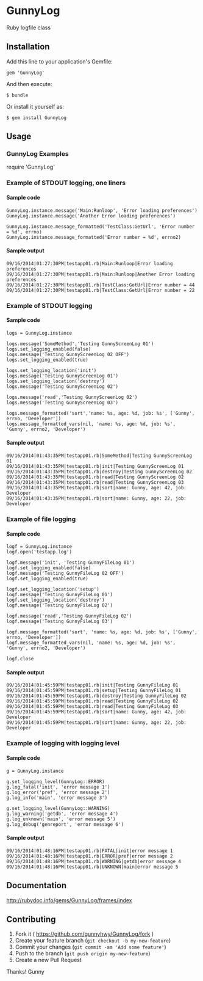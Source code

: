 # GunnyLog

Ruby logfile class

## Installation

Add this line to your application's Gemfile:

```
gem 'GunnyLog'
```

And then execute:

    $ bundle

Or install it yourself as:

    $ gem install GunnyLog

## Usage

### GunnyLog Examples
require 'GunnyLog'

### Example of STDOUT logging, one liners

#### Sample code
```
GunnyLog.instance.message('Main:Runloop', 'Error loading preferences')
GunnyLog.instance.message('Another Error loading preferences')

GunnyLog.instance.message_formatted('TestClass:GetUrl', 'Error number = %d', errno)
GunnyLog.instance.message_formatted('Error number = %d', errno2)
```

#### Sample output
```
09/16/2014|01:27:30PM|testapp01.rb|Main:Runloop|Error loading preferences
09/16/2014|01:27:30PM|testapp01.rb|Main:Runloop|Another Error loading preferences
09/16/2014|01:27:30PM|testapp01.rb|TestClass:GetUrl|Error number = 44
09/16/2014|01:27:30PM|testapp01.rb|TestClass:GetUrl|Error number = 22
```

### Example of STDOUT logging

#### Sample code
```
logs = GunnyLog.instance

logs.message('SomeMethod','Testing GunnyScreenLog 01')
logs.set_logging_enabled(false)
logs.message('Testing GunnyScreenLog 02 OFF')
logs.set_logging_enabled(true)

logs.set_logging_location('init')
logs.message('Testing GunnyScreenLog 01')
logs.set_logging_location('destroy')
logs.message('Testing GunnyScreenLog 02')

logs.message('read','Testing GunnyScreenLog 02')
logs.message('Testing GunnyScreenLog 03')

logs.message_formatted('sort','name: %s, age: %d, job: %s', ['Gunny', errno, 'Developer'])
logs.message_formatted_vars(nil, 'name: %s, age: %d, job: %s', 'Gunny', errno2, 'Developer')
```

#### Sample output
```
09/16/2014|01:43:35PM|testapp01.rb|SomeMethod|Testing GunnyScreenLog 01
09/16/2014|01:43:35PM|testapp01.rb|init|Testing GunnyScreenLog 01
09/16/2014|01:43:35PM|testapp01.rb|destroy|Testing GunnyScreenLog 02
09/16/2014|01:43:35PM|testapp01.rb|read|Testing GunnyScreenLog 02
09/16/2014|01:43:35PM|testapp01.rb|read|Testing GunnyScreenLog 03
09/16/2014|01:43:35PM|testapp01.rb|sort|name: Gunny, age: 42, job: Developer
09/16/2014|01:43:35PM|testapp01.rb|sort|name: Gunny, age: 22, job: Developer
```

### Example of file logging

#### Sample code
```
logf = GunnyLog.instance
logf.open('testapp.log')

logf.message('init', 'Testing GunnyFileLog 01')
logf.set_logging_enabled(false)
logf.message('Testing GunnyFileLog 02 OFF')
logf.set_logging_enabled(true)

logf.set_logging_location('setup')
logf.message('Testing GunnyFileLog 01')
logf.set_logging_location('destroy')
logf.message('Testing GunnyFileLog 02')

logf.message('read','Testing GunnyFileLog 02')
logf.message('Testing GunnyFileLog 03')

logf.message_formatted('sort', 'name: %s, age: %d, job: %s', ['Gunny', errno, 'Developer'])
logf.message_formatted_vars(nil, 'name: %s, age: %d, job: %s', 'Gunny', errno2, 'Developer')

logf.close
```

#### Sample output
```
09/16/2014|01:45:59PM|testapp01.rb|init|Testing GunnyFileLog 01
09/16/2014|01:45:59PM|testapp01.rb|setup|Testing GunnyFileLog 01
09/16/2014|01:45:59PM|testapp01.rb|destroy|Testing GunnyFileLog 02
09/16/2014|01:45:59PM|testapp01.rb|read|Testing GunnyFileLog 02
09/16/2014|01:45:59PM|testapp01.rb|read|Testing GunnyFileLog 03
09/16/2014|01:45:59PM|testapp01.rb|sort|name: Gunny, age: 42, job: Developer
09/16/2014|01:45:59PM|testapp01.rb|sort|name: Gunny, age: 22, job: Developer
```

### Example of logging with logging level

#### Sample code
```
g = GunnyLog.instance

g.set_logging_level(GunnyLog::ERROR)
g.log_fatal('init', 'error message 1')
g.log_error('pref', 'error message 2')
g.log_info('main', 'error message 3')

g.set_logging_level(GunnyLog::WARNING)
g.log_warning('getdb', 'error message 4')
g.log_unknown('main', 'error message 5')
g.log_debug('genreport', 'error message 6')
```

#### Sample output
```
09/16/2014|01:48:16PM|testapp01.rb|FATAL|init|error message 1
09/16/2014|01:48:16PM|testapp01.rb|ERROR|pref|error message 2
09/16/2014|01:48:16PM|testapp01.rb|WARNING|getdb|error message 4
09/16/2014|01:48:16PM|testapp01.rb|UNKNOWN|main|error message 5
```

## Documentation

http://rubydoc.info/gems/GunnyLog/frames/index

## Contributing

1. Fork it ( https://github.com/gunnyhwy/GunnyLog/fork )
2. Create your feature branch (`git checkout -b my-new-feature`)
3. Commit your changes (`git commit -am 'Add some feature'`)
4. Push to the branch (`git push origin my-new-feature`)
5. Create a new Pull Request

Thanks! Gunny